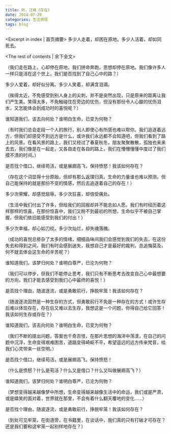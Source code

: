 ```yaml
---
title: 听，汪峰《存在》
date: 2014-07-28
categories: 生活感悟
tags: blog
---
```

<Excerpt in index | 首页摘要>
多少人走着，却困在原地。多少人活着，却如同死去。
<!--more-->
<The rest of contents | 余下全文>

（我们走在路上，心却停在原地，我们拼命奔跑，思想却停在原地。我们像许多人一样只是活在这个世上，我们是否找到了自己心中的路？）

多少人爱着，却好似分离。多少人笑着，却满含泪滴。

（挨得太近，不免感受到别人身上的尖刺，并不是突然出现，只是原来的距离让我们产生美。笑得太多，不免触碰住在旁边的忧伤，但没有那份令人心酸的忧伤泪水，又怎能体会到成功时的喜悦呢？）

谁知道我们，该去向何处？谁明白生命，已变为何物？

（有时我们总会走段一个人的旅行，别人即使心有所感也难以帮你。我们追逐着远方，但我们却感受不到远方是什么，或许我们永远都不会知道吧，但我们看到了路上的风景。在看风景的路上，我们又经过了春夏秋冬，朋友聚聚散散，孤独也来来去去，我们像是在一起走，又各自走在各自的路上，我们在懵懵懂懂中度过了我们摸不清的时间。）

是否找个借口，继续苟活，或是展翅高飞，保持愤怒！我该如何存在？

（存在这个词显得十分原始，但却有那么返璞归真。生命的力量谁也难以预测，但自己能保持的就是那份不变的情感，然后去追逐着自己的存在！）

多少次荣耀，却感觉屈辱。多少次狂喜，却倍受痛处。

（生活中我们付出了许多，但给我们的回报却并不能总如人愿。我们有时经历着这样那样的惊喜，在那份惊喜中，我们又盼不到最初的所想，生命似乎不被自己掌握，但我们依旧能感受到我们的付出！）

多少次幸福，却心如刀绞。多少次灿烂，却失魂落魄。

（成功的喜悦总掺杂了太多的情绪，细细品味间我们会感觉到我们的失去，在这份失去和得到之间，我们有时会感到迷失，我想自己才是最好的裁判，总追悔莫及，何不就去体会这生命的辛苦呢？）

谁知道我们，该梦归何处？谁明白尊严，已沦为何物？

（我们可以停步，但我们不能停止思考，我们只有不断思考去改变自己心中最想要的方向，我们才能去感受到我们心中最终的喜悦！）

是否找个理由，随波逐流，或是勇敢前行，挣脱牢笼！我该如何存在？

（随波逐流固然是一种生存的方式，但勇敢前行不免是一种存在的方式！或许生存后难以体现存在，存在后又难以去生存，我想这是一个问题，你得自己给它回答！我该如何生存或存在？）

谁知道我们，该去向何处？谁明白生命，已变为何物？

（我们不断的提出问题，答案也千奇百怪，在那片思想的海洋中荡漾，在自己的问题中沉浮，生命变得艰难困苦，道路变得崎岖不平，希望遥远的远方传来梵音，给我们心灵带来一丝空明。）

是否找个借口，继续苟活，或是展翅高飞，保持愤怒！

（什么是愤怒？什么是苟活？什么又是借口？什么又叫做展翅高飞？）

谁知道我们，该梦归何处？谁明白尊严，已沦为何物？

（梦想变得越来越像梦中所想，生命变得越来越像生活中的命运，我们或是严肃，或是嬉笑的面对着，世界就在那里，不会有着什么翻天覆地的变化……）

是否找个理由，随波逐流，或是勇敢前行，挣脱牢笼！我该如何存在？

（到处可见牢笼，在街道旁，在书籍里，在谈话中，我们真的只有打破才可存在？还是我们要和这牢笼一起别样地存在？）

